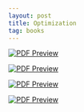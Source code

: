 ```yaml
---
layout: post
title: Optimization
tag: books
---
```



<div class="sage">
  <script type="text/x-sage">
A = ([1, 1], [3, 1])
b = (1000, 1500)
c = (10, 5)
# Create an interactive linear programming problem
P = InteractiveLPProblem(A, b, c, ["x", "y"], variable_type=">=")
# Plot the feasible region and objective function
P.plot().show()
  </script>
</div>


[![PDF Preview](https://media.springernature.com/w316/springer-static/cover-hires/book/978-0-387-68407-9?as=webp)](https://drive.google.com/file/d/1a2tw2woRz0QnaJwfLxYkK64gyFCi9TGs/view?usp=sharing)

[![PDF Preview](https://media.springernature.com/w316/springer-static/cover-hires/book/978-0-387-21680-5?as=webp)](https://drive.google.com/file/d/1KqsjUCE9eTBl80_gWCwMIfec47CBncOJ/view?usp=sharing)

[![PDF Preview](https://media.springernature.com/w316/springer-static/cover-hires/book/978-3-030-11184-7?as=webp)](https://drive.google.com/file/d/1kmoyqtMtDnS2goH_TBU8d3yyi1wVMXB_/view?usp=sharing)



[![PDF Preview](https://media.springernature.com/w316/springer-static/cover-hires/book/978-3-030-72819-9?as=webp)](https://drive.google.com/file/d/1hWMm-INCU5Jn-K3m9FGRKxqBAXKhZQ42/view?usp=sharing)


<script src="https://utteranc.es/client.js"
        repo="bachirmath/bachirmath.github.io"
        issue-term="pathname"
        theme="github-dark-orange"
        crossorigin="anonymous"
        async>
</script>
